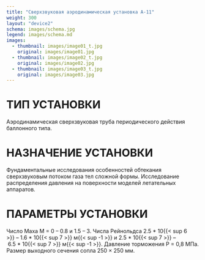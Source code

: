 ```yaml
---
title: "Сверхзвуковая аэродинамическая установка А-11"
weight: 300
layout: "device2"
schema: images/schema.jpg
legend: images/schema.md
images:
  - thumbnail: images/image01_t.jpg
    original: images/image01.jpg
  - thumbnail: images/image02_t.jpg
    original: images/image02.jpg
  - thumbnail: images/image03_t.jpg
    original: images/image03.jpg
---
```


# ТИП УСТАНОВКИ
Аэродинамическая сверхзвуковая труба периодического действия баллонного типа.

# НАЗНАЧЕНИЕ УСТАНОВКИ
Фундаментальные исследования особенностей обтекания сверхзвуковым потоком газа тел сложной формы. Исследование распределения давления на поверхности моделей летательных аппаратов.

# ПАРАМЕТРЫ УСТАНОВКИ
Число Маха M&nbsp;=&nbsp;0&nbsp;–&nbsp;0.8 и 1.5&nbsp;–&nbsp;3. Числа Рейнольдса 2.5&nbsp;\*&nbsp;10{{< sup 6 >}}&nbsp;–&nbsp;1.6&nbsp;\*&nbsp;10{{< sup 7 >}}&nbsp;м{{< sup -1 >}} и 2.5&nbsp;\*&nbsp;10{{< sup 7 >}}&nbsp;–&nbsp;6.5&nbsp;\*&nbsp;10{{< sup 7 >}}&nbsp;м{{< sup -1 >}}. Давление торможения P&nbsp;=&nbsp;0,8&nbsp;МПа. Размер выходного сечения сопла 250&nbsp;&times;&nbsp;250&nbsp;мм.